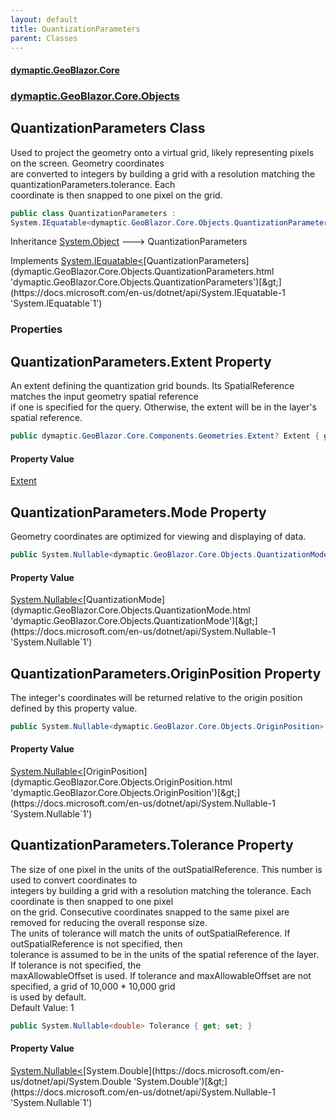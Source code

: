 ```yaml
---
layout: default
title: QuantizationParameters
parent: Classes
---
```

#### [dymaptic.GeoBlazor.Core](index.html 'index')
### [dymaptic.GeoBlazor.Core.Objects](index.html#dymaptic.GeoBlazor.Core.Objects 'dymaptic.GeoBlazor.Core.Objects')

## QuantizationParameters Class

Used to project the geometry onto a virtual grid, likely representing pixels on the screen. Geometry coordinates  
are converted to integers by building a grid with a resolution matching the quantizationParameters.tolerance. Each  
coordinate is then snapped to one pixel on the grid.

```csharp
public class QuantizationParameters :
System.IEquatable<dymaptic.GeoBlazor.Core.Objects.QuantizationParameters>
```

Inheritance [System.Object](https://docs.microsoft.com/en-us/dotnet/api/System.Object 'System.Object') &#129106; QuantizationParameters

Implements [System.IEquatable&lt;](https://docs.microsoft.com/en-us/dotnet/api/System.IEquatable-1 'System.IEquatable`1')[QuantizationParameters](dymaptic.GeoBlazor.Core.Objects.QuantizationParameters.html 'dymaptic.GeoBlazor.Core.Objects.QuantizationParameters')[&gt;](https://docs.microsoft.com/en-us/dotnet/api/System.IEquatable-1 'System.IEquatable`1')
### Properties

<a name='dymaptic.GeoBlazor.Core.Objects.QuantizationParameters.Extent'></a>

## QuantizationParameters.Extent Property

An extent defining the quantization grid bounds. Its SpatialReference matches the input geometry spatial reference  
if one is specified for the query. Otherwise, the extent will be in the layer's spatial reference.

```csharp
public dymaptic.GeoBlazor.Core.Components.Geometries.Extent? Extent { get; set; }
```

#### Property Value
[Extent](dymaptic.GeoBlazor.Core.Components.Geometries.Extent.html 'dymaptic.GeoBlazor.Core.Components.Geometries.Extent')

<a name='dymaptic.GeoBlazor.Core.Objects.QuantizationParameters.Mode'></a>

## QuantizationParameters.Mode Property

Geometry coordinates are optimized for viewing and displaying of data.

```csharp
public System.Nullable<dymaptic.GeoBlazor.Core.Objects.QuantizationMode> Mode { get; set; }
```

#### Property Value
[System.Nullable&lt;](https://docs.microsoft.com/en-us/dotnet/api/System.Nullable-1 'System.Nullable`1')[QuantizationMode](dymaptic.GeoBlazor.Core.Objects.QuantizationMode.html 'dymaptic.GeoBlazor.Core.Objects.QuantizationMode')[&gt;](https://docs.microsoft.com/en-us/dotnet/api/System.Nullable-1 'System.Nullable`1')

<a name='dymaptic.GeoBlazor.Core.Objects.QuantizationParameters.OriginPosition'></a>

## QuantizationParameters.OriginPosition Property

The integer's coordinates will be returned relative to the origin position defined by this property value.

```csharp
public System.Nullable<dymaptic.GeoBlazor.Core.Objects.OriginPosition> OriginPosition { get; set; }
```

#### Property Value
[System.Nullable&lt;](https://docs.microsoft.com/en-us/dotnet/api/System.Nullable-1 'System.Nullable`1')[OriginPosition](dymaptic.GeoBlazor.Core.Objects.OriginPosition.html 'dymaptic.GeoBlazor.Core.Objects.OriginPosition')[&gt;](https://docs.microsoft.com/en-us/dotnet/api/System.Nullable-1 'System.Nullable`1')

<a name='dymaptic.GeoBlazor.Core.Objects.QuantizationParameters.Tolerance'></a>

## QuantizationParameters.Tolerance Property

The size of one pixel in the units of the outSpatialReference. This number is used to convert coordinates to  
integers by building a grid with a resolution matching the tolerance. Each coordinate is then snapped to one pixel  
on the grid. Consecutive coordinates snapped to the same pixel are removed for reducing the overall response size.  
The units of tolerance will match the units of outSpatialReference. If outSpatialReference is not specified, then  
tolerance is assumed to be in the units of the spatial reference of the layer. If tolerance is not specified, the  
maxAllowableOffset is used. If tolerance and maxAllowableOffset are not specified, a grid of 10,000 * 10,000 grid  
is used by default.  
Default Value: 1

```csharp
public System.Nullable<double> Tolerance { get; set; }
```

#### Property Value
[System.Nullable&lt;](https://docs.microsoft.com/en-us/dotnet/api/System.Nullable-1 'System.Nullable`1')[System.Double](https://docs.microsoft.com/en-us/dotnet/api/System.Double 'System.Double')[&gt;](https://docs.microsoft.com/en-us/dotnet/api/System.Nullable-1 'System.Nullable`1')
